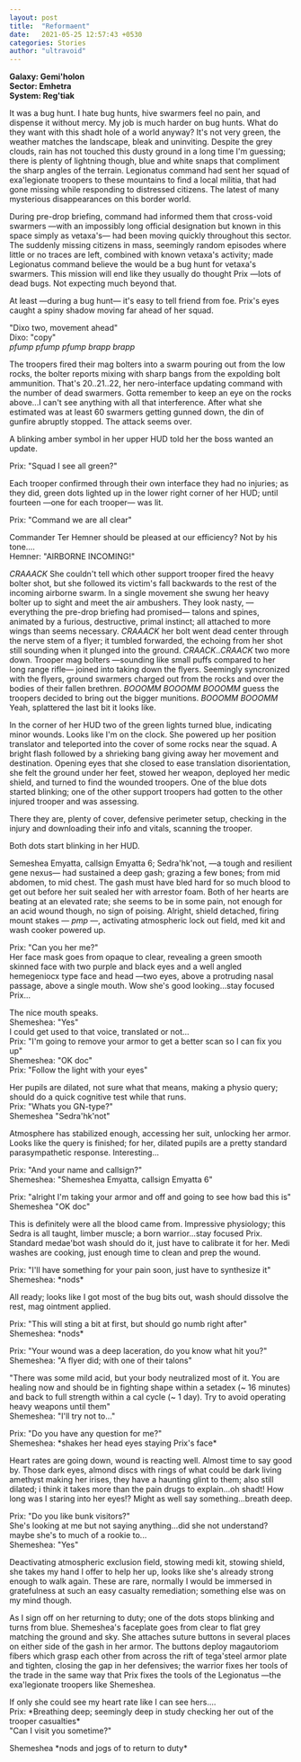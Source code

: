 ```yaml
---
layout: post
title:  "Reformaent"
date:   2021-05-25 12:57:43 +0530
categories: Stories
author: "ultravoid"
---
```


**Galaxy: Gemi'holon**<br>
**Sector: Emhetra**<br>
**System: Reg'tiak**<br>

It was a bug hunt. I hate bug hunts, hive swarmers feel no pain, and dispense it without mercy. My job is much harder on bug hunts. What do they want with this shadt hole of a world anyway? It's not very green, the weather matches the landscape, bleak and uninviting. Despite the grey clouds, rain has not touched this dusty ground in a long time I'm guessing; there is plenty of lightning though, blue and white snaps that compliment the sharp angles of the terrain. Legionatus command had sent her squad of exa'legionate troopers to these mountains to find a local militia, that had gone missing while responding to distressed citizens. The latest of many mysterious disappearances on this border world.

During pre-drop briefing, command had informed them that cross-void swarmers —with an impossibly long official designation but known in this space simply as vetaxa's— had been moving quickly throughout this sector. The suddenly missing citizens in mass, seemingly random episodes where little or no traces are left, combined with known vetaxa's activity; made Legionatus command believe the would be a bug hunt for vetaxa's swarmers. This mission will end like they usually do thought Prix —lots of dead bugs. Not expecting much beyond that.

At least —during a bug hunt— it's easy to tell friend from foe. Prix's eyes caught a spiny shadow moving far ahead of her squad.

"Dixo two, movement ahead"<br>
Dixo: "copy"<br>
_pfump pfump pfump brapp brapp_<br>

The troopers fired their mag bolters into a swarm pouring out from the low rocks, the bolter reports mixing with sharp bangs from the expolding bolt ammunition. That's 20..21..22, her nero-interface updating command with the number of dead swarmers. Gotta remember to keep an eye on the rocks above...I can't see anything with all that interference. After what she estimated was at least 60 swarmers getting gunned down, the din of gunfire abruptly stopped. The attack seems over.

A blinking amber symbol in her upper HUD told her the boss wanted an update.

Prix: "Squad I see all green?"

Each trooper confirmed through their own interface they had no injuries; as they did, green dots lighted up in the lower right corner of her HUD; until fourteen —one for each trooper— was lit.

Prix: "Command we are all clear"

Commander Ter Hemner should be pleased at our efficiency? Not by his tone....<br>
Hemner: "AIRBORNE INCOMING!"

 _CRAAACK_ She couldn't tell which other support trooper fired the heavy bolter shot, but she followed its victim's fall backwards to the rest of the incoming airborne swarm. In a single movement she swung her heavy bolter up to sight and meet the air ambushers. They look nasty, —everything the pre-drop briefing had promised— talons and spines, animated by a furious, destructive, primal instinct; all attached to more wings than seems necessary. _CRAAACK_ her bolt went dead center through the nerve stem of a flyer; it tumbled forwarded, the echoing from her shot still sounding when it plunged into the ground. _CRAACK_.._CRAACK_ two more down. Trooper mag bolters —sounding like small puffs compared to her long range rifle— joined into taking down the flyers. Seemingly syncronized with the flyers, ground swarmers charged out from the rocks and over the bodies of their fallen brethren. _BOOOMM BOOOMM BOOOMM_ guess the troopers decided to bring out the bigger munitions. _BOOOMM BOOOMM_ Yeah, splattered the last bit it looks like.

 In the corner of her HUD two of the green lights turned blue, indicating minor wounds. Looks like I'm on the clock. She powered up her position translator and teleported into the cover of some rocks near the squad. A bright flash followed by a shrieking bang giving away her movement and destination. Opening eyes that she closed to ease translation disorientation, she felt the ground under her feet, stowed her weapon, deployed her medic shield, and turned to find the wounded troopers. One of the blue dots started blinking; one of the other support troopers had gotten to the other injured trooper and was assessing.

There they are, plenty of cover, defensive perimeter setup, checking in the injury and downloading their info and vitals, scanning the trooper.

 Both dots start blinking in her HUD.

 Semeshea Emyatta, callsign Emyatta 6; Sedra'hk'not, —a tough and resilient gene nexus— had sustained a deep gash; grazing a few bones; from mid abdomen, to mid chest. The gash must have bled hard for so much blood to get out before her suit sealed her with arrestor foam. Both of her hearts are beating at an elevated rate; she seems to be in some pain, not enough for an acid wound though, no sign of poising. Alright, shield detached, firing mount stakes — _pmp_ —, activating atmospheric lock out field, med kit and wash cooker powered up.

 Prix: "Can you her me?"<br>
 Her face mask goes from opaque to clear, revealing a green smooth skinned face with two purple and black eyes and a well angled hemegeniocx type face and head —two eyes, above a protruding nasal passage, above a single mouth. Wow she's good looking...stay focused Prix...

The nice mouth speaks.<br>
Shemeshea: "Yes"<br>
I could get used to that voice, translated or not...<br>
Prix: "I'm going to remove your armor to get a better scan so I can fix you up"<br>
Shemeshea: "OK doc"<br>
Prix: "Follow the light with your eyes"<br>

Her pupils are dilated, not sure what that means, making a physio query; should do a quick cognitive test while that runs.<br>
Prix: "Whats you GN-type?"<br>
Shemeshea "Sedra'hk'not"<br>

Atmosphere has stabilized enough, accessing her suit, unlocking her armor. Looks like the query is finished; for her, dilated pupils are a pretty standard parasympathetic response. Interesting...

Prix: "And your name and callsign?"<br>
Shemeshea: "Shemeshea Emyatta, callsign Emyatta 6"<br>

Prix: "alright I'm taking your armor and off and going to see how bad this is"<br>
Shemeshea "OK doc"<br>

This is definitely were all the blood came from. Impressive physiology; this Sedra is all taught, limber muscle; a born warrior...stay focused Prix. Standard medae'bot wash should do it, just have to calibrate it for her. Medi washes are cooking, just enough time to clean and prep the wound.

Prix: "I'll have something for your pain soon, just have to synthesize it"<br>
Shemeshea: \*nods\*<br>

All ready; looks like I got most of the bug bits out, wash should dissolve the rest, mag ointment applied.

Prix: "This will sting a bit at first, but should go numb right after"<br>
Shemeshea: \*nods\*<br>

Prix: "Your wound was a deep laceration, do you know what hit you?"<br>
Shemeshea: "A flyer did; with one of their talons"

"There was some mild acid, but your body neutralized most of it. You are healing now and should be in fighting shape within a setadex (~ 16 minutes) and back to full strength within a cal cycle (~ 1 day). Try to avoid operating heavy weapons until them"<br>
Shemeshea: "I'll try not to..."

Prix: "Do you have any question for me?"<br>
Shemeshea: \*shakes her head eyes staying Prix's face\*

Heart rates are going down, wound is reacting well. Almost time to say good by. Those dark eyes, almond discs with rings of what could be dark living amethyst making her irises, they have a haunting glint to them; also still dilated; i think it takes more than the pain drugs to explain...oh shadt! How long was I staring into her eyes!? Might as well say something...breath deep.

Prix: "Do you like bunk visitors?"<br>
She's looking at me but not saying anything...did she not understand? maybe she's to much of a rookie to...<br>
Shemeshea: "Yes"

Deactivating atmospheric exclusion field, stowing medi kit, stowing shield, she takes my hand I offer to help her up, looks like she's already strong enough to walk again. These are rare, normally I would be immersed in gratefulness at such an easy casualty remediation; something else was on my mind though.

As I sign off on her returning to duty; one of the dots stops blinking and turns from blue. Shemeshea's faceplate goes from clear to flat grey matching the ground and sky. She attaches suture buttons in several places on either side of the gash in her armor. The buttons deploy magautoriom fibers which grasp each other from across the rift of tega'steel armor plate and tighten, closing the gap in her defensives; the warrior fixes her tools of the trade in the same way that Prix fixes the tools of the Legionatus —the exa'legionate troopers like Shemeshea.

If only she could see my heart rate like I can see hers....<br>
Prix: \*Breathing deep; seemingly deep in study checking her out of the trooper casualties\*<br>
"Can I visit you sometime?"

Shemeshea \*nods and jogs of to return to duty\*
